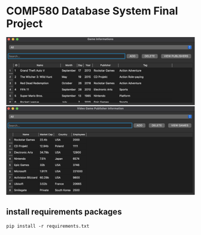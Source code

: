# COMP580 Database System Final Project
![](/results/game_table.png)
![](/results/publisher_table.png)

## install requirements packages
```
pip install -r requirements.txt
```
